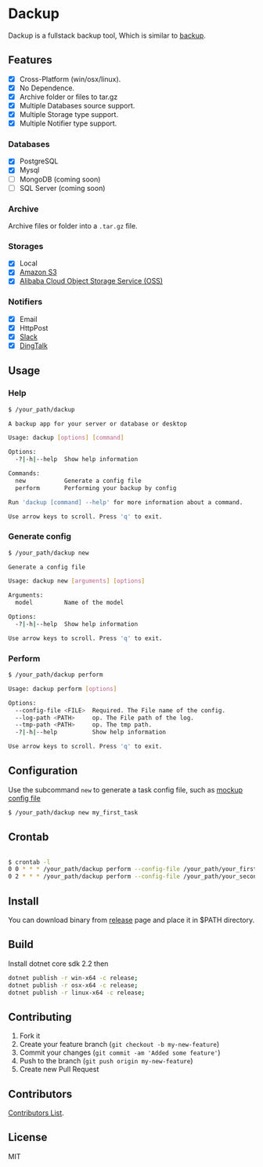 # Dackup

Dackup is a fullstack backup tool, Which is similar to [backup](https://github.com/backup/backup).

## Features

- [x] Cross-Platform (win/osx/linux).
- [x] No Dependence.
- [x] Archive folder or files to tar.gz
- [x] Multiple Databases source support.
- [x] Multiple Storage type support.
- [x] Multiple Notifier type support.

### Databases

- [x] PostgreSQL
- [x] Mysql
- [ ] MongoDB (coming soon)
- [ ] SQL Server (coming soon)

### Archive

Archive files or folder into a `.tar.gz` file.

### Storages

- [x] Local
- [x] [Amazon S3](https://aws.amazon.com/s3)
- [x] [Alibaba Cloud Object Storage Service (OSS)](https://www.alibabacloud.com/product/oss)

### Notifiers

- [x] Email
- [x] HttpPost
- [x] [Slack](https://slack.com/)
- [x] [DingTalk](https://www.dingtalk.com/)

## Usage

### Help

```bash
$ /your_path/dackup

A backup app for your server or database or desktop

Usage: dackup [options] [command]

Options:
  -?|-h|--help  Show help information

Commands:
  new           Generate a config file
  perform       Performing your backup by config

Run 'dackup [command] --help' for more information about a command.

Use arrow keys to scroll. Press 'q' to exit.
```

### Generate config

```bash
$ /your_path/dackup new

Generate a config file

Usage: dackup new [arguments] [options]

Arguments:
  model         Name of the model

Options:
  -?|-h|--help  Show help information

Use arrow keys to scroll. Press 'q' to exit.
```

### Perform

```bash
$ /your_path/dackup perform

Usage: dackup perform [options]

Options:
  --config-file <FILE>  Required. The File name of the config.
  --log-path <PATH>     op. The File path of the log.
  --tmp-path <PATH>     op. The tmp path.
  -?|-h|--help          Show help information

Use arrow keys to scroll. Press 'q' to exit.

```

## Configuration

Use the subcommand ``` new ``` to generate a task config file, such as [mockup config file](https://github.com/huobazi/dackup/blob/master/perform-config-mockup.config)

```bash
$ /your_path/dackup new my_first_task
```

## Crontab

```bash

$ crontab -l
0 0 * * * /your_path/dackup perform --config-file /your_path/your_first_task.config --tmp-path /your_tmp_path/first --log-path /your_log_path
0 2 * * * /your_path/dackup perform --config-file /your_path/your_second_task.config --tmp-path /your_tmp_path/second --log-path /your_log_path

```

## Install

You can download binary from [release](https://github.com/huobazi/dackup/releases) page and place it in $PATH directory.

## Build

Install dotnet core sdk 2.2 then

```bash
dotnet publish -r win-x64 -c release;
dotnet publish -r osx-x64 -c release;
dotnet publish -r linux-x64 -c release;
```

## Contributing

1. Fork it
2. Create your feature branch (`git checkout -b my-new-feature`)
3. Commit your changes (`git commit -am 'Added some feature'`)
4. Push to the branch (`git push origin my-new-feature`)
5. Create new Pull Request

## Contributors

[Contributors List](https://github.com/huobazi/dackup/graphs/contributors).

## License

MIT